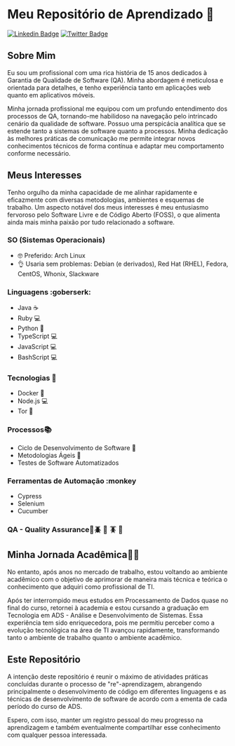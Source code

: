 # Meu Repositório de Aprendizado :t-rex:

[![Linkedin Badge](https://img.shields.io/badge/-LinkedIn-0e76a8?style=flat-square&logo=Linkedin&logoColor=white)](https://www.linkedin.com/in/leonardo-setti/)
[![Twitter Badge](https://img.shields.io/badge/-Twitter-00acee?style=flat-square&logo=Twitter&logoColor=white)](https://twitter.com/issaeFera)

## Sobre Mim

Eu sou um profissional com uma rica história de 15 anos dedicados à Garantia de Qualidade de Software (QA). Minha abordagem é meticulosa e orientada para detalhes, e tenho experiência tanto em aplicações web quanto em aplicativos móveis.

Minha jornada profissional me equipou com um profundo entendimento dos processos de QA, tornando-me habilidoso na navegação pelo intrincado cenário da qualidade de software. Possuo uma perspicácia analítica que se estende tanto a sistemas de software quanto a processos. Minha dedicação às melhores práticas de comunicação me permite integrar novos conhecimentos técnicos de forma contínua e adaptar meu comportamento conforme necessário.

## Meus Interesses

Tenho orgulho da minha capacidade de me alinhar rapidamente e eficazmente com diversas metodologias, ambientes e esquemas de trabalho. Um aspecto notável dos meus interesses é meu entusiasmo fervoroso pelo Software Livre e de Código Aberto (FOSS), o que alimenta ainda mais minha paixão por tudo relacionado a software.

### SO (Sistemas Operacionais)

- :nerd_face: Preferido: Arch Linux
- :ok_hand: Usaria sem problemas: Debian (e derivados), Red Hat (RHEL), Fedora, CentOS, Whonix, Slackware

### Linguagens :goberserk:

- Java :coffee:
- Ruby :computer:
- Python :snake:
- TypeScript :computer:
- JavaScript :computer:
- BashScript :computer:

### Tecnologias :open_book:

- Docker :whale2:
- Node.js :computer:
- Tor :onion:

### Processos:books:

- Ciclo de Desenvolvimento de Software :receipt:
- Metodologias Ágeis :receipt:
- Testes de Software Automatizados

### Ferramentas de Automação :monkey

- Cypress
- Selenium
- Cucumber

### QA - Quality Assurance:bug::beetle: :lady_beetle: :cockroach: :cricket:

## Minha Jornada Acadêmica:closed_book::open_book:

No entanto, após anos no mercado de trabalho, estou voltando ao ambiente acadêmico com o objetivo de aprimorar de maneira mais técnica e teórica o conhecimento que adquiri como profissional de TI.

Após ter interrompido meus estudos em Processamento de Dados quase no final do curso, retornei à academia e estou cursando a graduação em Tecnologia em ADS - Análise e Desenvolvimento de Sistemas. Essa experiência tem sido enriquecedora, pois me permitiu perceber como a evolução tecnológica na área de TI avançou rapidamente, transformando tanto o ambiente de trabalho quanto o ambiente acadêmico.

## Este Repositório

A intenção deste repositório é reunir o máximo de atividades práticas concluídas durante o processo de "re"-aprendizagem, abrangendo principalmente o desenvolvimento de código em diferentes linguagens e as técnicas de desenvolvimento de software de acordo com a ementa de cada período do curso de ADS.

Espero, com isso, manter um registro pessoal do meu progresso na aprendizagem e também eventualmente compartilhar esse conhecimento com qualquer pessoa interessada.
